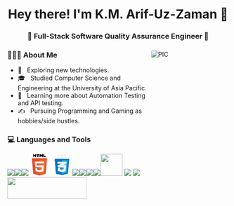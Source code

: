 <meta name="google-site-verification" content="-79jLnZ8ID8mFZFNPmZ8x_pQNhaV_Rorydf6xN5he_Y" />

<h1 align="center">Hey there! I'm K.M. Arif-Uz-Zaman 👋 </h1>
<h3 align="center">🚀 Full-Stack Software Quality Assurance Engineer 🚀</h3>
<div>
<img width = "35%" align="right" alt="PIC" height="300px" src="https://media3.giphy.com/media/qgQUggAC3Pfv687qPC/giphy.gif" />
<div align="left"> 
  <h3> 👨🏻‍💻 About Me </h3>

  - 🤔 &nbsp; Exploring new technologies.
  - 🎓 &nbsp; Studied Computer Science and Engineering at the University of Asia Pacific.
  - 🌱 &nbsp; Learning more about Automation Testing and API testing.
  - ✍️ &nbsp; Pursuing Programming and Gaming as hobbies/side hustles.  
</div> 
<!-- </div>
- <img src="https://media.istockphoto.com/id/1292486673/vector/sqa-software-quality-assurance-acronym-business-concept-background.jpg?s=612x612&w=0&k=20&c=lPrfIyhHoWmbyXtmVRmIBHcQvbAGtgPo9or7QLCyZbY=" > -
<div> -->
  <h3> 💻 Languages and Tools </h3>
  <p>
  <img src="https://media.giphy.com/media/3rCcV6sC1o2GY/giphy.gif" width="50"><img src="https://tehnoblok22.rs/wp-content/uploads/2021/06/c-logo.jpg" width="50"><img src="https://d2gbo5uoddvg5.cloudfront.net/images/modules/technologies/dev/developpement_java_maroc.gif"  width="50"><img src="https://raw.githubusercontent.com/devicons/devicon/master/icons/html5/html5-original-wordmark.svg" width="50"><img src="https://raw.githubusercontent.com/Zenfection/Image/master/2021/06/08-15-57-53-68747470733a2f2f6d65646961302e67697068792e636f6d2f6d656469612f667345615a6c644e43384131504a336d77702f736f757263652e676966.gif" width="50"><img src="https://media3.giphy.com/media/ln7z2eWriiQAllfVcn/200w.webp" width="50"><img src="https://i.giphy.com/media/LMt9638dO8dftAjtco/200.webp"   width="50"><img src="https://i.giphy.com/media/IdyAQJVN2kVPNUrojM/200.webp" width="50"><img src="https://media.giphy.com/media/SU2ic3wTfuC6JhD1lA/giphy.gif" width="50"><img src="https://maxmautner.com/public/images/django.gif" height="50" width="50"> <img src="https://upload.wikimedia.org/wikipedia/commons/thumb/9/9f/Selenium_logo.svg/2560px-Selenium_logo.svg.png" width="150"> <img src="https://www.influxdata.com/wp-content/uploads/Apache-JMeter.jpg" width="50"> <img src="https://thumb.tildacdn.com/tild3265-3530-4235-a161-643732656130/-/resize/244x/-/format/webp/U2NyZWVuc2hvdCAyMDIx.png" height="50" width="180">
 
<p>
   
</div> 
